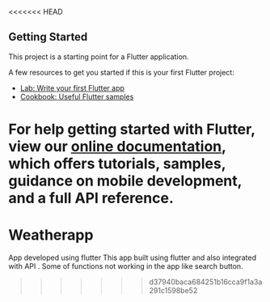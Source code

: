 <<<<<<< HEAD
## Getting Started

This project is a starting point for a Flutter application.

A few resources to get you started if this is your first Flutter project:

- [Lab: Write your first Flutter app](https://flutter.dev/docs/get-started/codelab)
- [Cookbook: Useful Flutter samples](https://flutter.dev/docs/cookbook)

For help getting started with Flutter, view our
[online documentation](https://flutter.dev/docs), which offers tutorials,
samples, guidance on mobile development, and a full API reference.
=======
# Weatherapp
App developed using flutter
This app built using flutter and also integrated with API .
Some of functions not working in the app like search button.
>>>>>>> d37940baca684251b16cca9f1a3a291c1598be52
